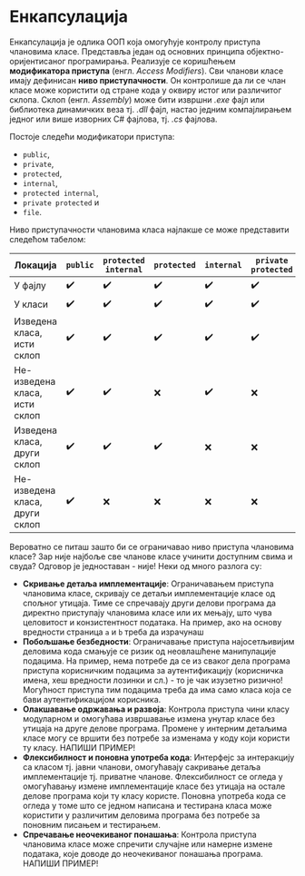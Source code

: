 # Енкапсулација

Енкапсулација је одлика ООП која омогућује контролу приступа члановима класе.
Представља један од основних принципа објектно-оријентисаног програмирања.
Реализује се коришћењем **модификатора приступа** (енгл. *Access Modifiers*).
Сви чланови класе имају дефинисан **ниво приступачности**. Он контролише да ли
се члан класе може користити од стране кода у оквиру истог или различитог
склопа. Склоп (енгл. *Assembly*) може бити извршни *.exe* фајл или библиотека
динамичких веза тј. *.dll* фајл, настао једним компајлирањем једног или више
изворних C# фајлова, тј. *.cs* фајлова.

Постоје следећи модификатори приступа:

* `public`,
* `private`,
* `protected`,
* `internal`,
* `protected internal`,
* `private protected` и
* `file`.

Ниво приступачности члановима класа најлакше се може представити следећом
табелом:

| Локација                       | `public` | `protected internal` | `protected` | `internal` | `private protected` | `private` | `file` |
|--------------------------------|--------|--------------------|-----------|----------|-------------------|---------|------|
| У фајлу                        | ✔️        | ✔️                    | ✔️           | ✔️          | ✔️                   | ✔️         | ✔️      |
| У класи                        | ✔️        | ✔️                    | ✔️           | ✔️          | ✔️                   | ✔️         | ❌      |
| Изведена класа, исти склоп     | ✔️        | ✔️                    | ✔️           | ✔️          | ✔️                   | ❌         | ❌      |
| Не-изведена класа, исти склоп  | ✔️        | ✔️                    | ❌           | ✔️          | ❌                   | ❌         | ❌      |
| Изведена класа, други склоп    | ✔️        | ✔️                    | ✔️           | ❌          | ❌                   | ❌         | ❌      |
| Не-изведена класа, други склоп | ✔️        | ❌                    | ❌           | ❌          | ❌                   | ❌         | ❌      |

Вероватно се питаш зашто би се ограничавао ниво приступа члановима класе?
Зар није најбоље све чланове класе учинити доступним свима и свуда? Одговор је
једноставан - није! Неки од много разлога су:

* **Скривање детаља имплементације**: Ограничавањем приступа члановима класе,
скривају се детаљи имплементације класе од спољног утицаја. Тиме се спречавају
други делови програма да директно приступају члановима класе или их мењају, што
чува целовитост и конзистентност података. На пример, ако на основу вредности
страница `a` и `b` треба да израчунаш
* **Побољшање безбедности**: Ограничавање приступа најосетљивијим деловима кода
смањује се ризик од неовлашћене манипулације подацима. На пример, нема потребе
да се из сваког дела програма приступа корисничким подацима за аутентификацију
(корисничка имена, хеш вредности лозинки и сл.) - то је чак изузетно ризично!
Могућност приступа тим подацима треба да има само класа која се бави
аутентификацијом корисника.
* **Олакшавање одржавања и развоја**: Контрола приступа чини класу модуларном и
омогућава извршавање измена унутар класе без утицаја на друге делове програма.
Промене у интерним детаљима класе могу се вршити без потребе за изменама у коду
који користи ту класу. НАПИШИ ПРИМЕР!
* **Флексибилност и поновна употреба кода**: Интерфејс за интеракцију са класом
тј. јавни чланови, омогућавају сакривање детаља имплементације тј. приватне
чланове. Флексибилност се огледа у омогућавању измене имплементације класе без
утицаја на остале делове програма који ту класу користе. Поновна употреба кода
се огледа у томе што се једном написана и тестирана класа може користити у
различитим деловима програма без потребе за поновним писањем и тестирањем. 
* **Спречавање неочекиваног понашања**: Контрола приступа члановима класе може
спречити случајне или намерне измене података, које доводе до неочекиваног
понашања програма. НАПИШИ ПРИМЕР!
